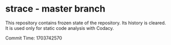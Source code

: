 # strace - master branch

This repository contains frozen state of the repository.
Its history is cleared. It is used only for static code
analysis with Codacy.

Commit Time: 1703742570